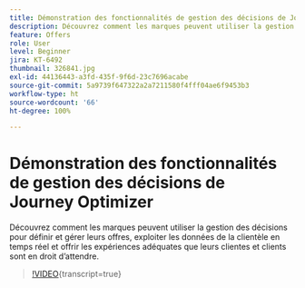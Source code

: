```yaml
---
title: Démonstration des fonctionnalités de gestion des décisions de Journey Optimizer
description: Découvrez comment les marques peuvent utiliser la gestion des décisions pour définir et gérer leurs offres, exploiter les données de la clientèle en temps réel et offrir les expériences adéquates que leurs clientes et clients sont en droit d’attendre.
feature: Offers
role: User
level: Beginner
jira: KT-6492
thumbnail: 326841.jpg
exl-id: 44136443-a3fd-435f-9f6d-23c7696acabe
source-git-commit: 5a9739f647322a2a7211580f4fff04ae6f9453b3
workflow-type: ht
source-wordcount: '66'
ht-degree: 100%

---
```


# Démonstration des fonctionnalités de gestion des décisions de Journey Optimizer

Découvrez comment les marques peuvent utiliser la gestion des décisions pour définir et gérer leurs offres, exploiter les données de la clientèle en temps réel et offrir les expériences adéquates que leurs clientes et clients sont en droit d’attendre.

>[!VIDEO](https://video.tv.adobe.com/v/340346?quality=12&learn=on&captions=fre_fr){transcript=true}
